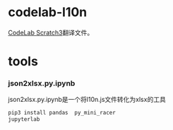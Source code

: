 # codelab-l10n

[CodeLab Scratch3](https://scratch3v2.codelab.club)翻译文件。

# tools

### json2xlsx.py.ipynb
json2xlsx.py.ipynb是一个将l10n.js文件转化为xlsx的工具

```bash
pip3 install pandas  py_mini_racer
jupyterlab
```